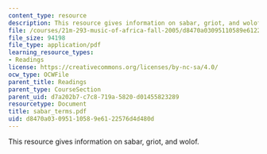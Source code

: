 ```yaml
---
content_type: resource
description: This resource gives information on sabar, griot, and wolof.
file: /courses/21m-293-music-of-africa-fall-2005/d8470a03095110589e6122576d4d480d_sabar_terms.pdf
file_size: 94198
file_type: application/pdf
learning_resource_types:
- Readings
license: https://creativecommons.org/licenses/by-nc-sa/4.0/
ocw_type: OCWFile
parent_title: Readings
parent_type: CourseSection
parent_uid: d7a202b7-c7c8-719a-5820-d01455823289
resourcetype: Document
title: sabar_terms.pdf
uid: d8470a03-0951-1058-9e61-22576d4d480d
---
```

This resource gives information on sabar, griot, and wolof.